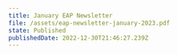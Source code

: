 ```yaml
---
title: January EAP Newsletter
file: /assets/eap-newsletter-january-2023.pdf
state: Published
publishedDate: 2022-12-30T21:46:27.239Z
---
```

